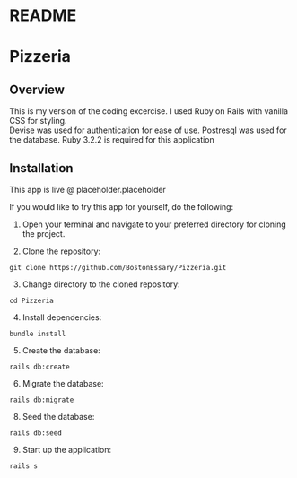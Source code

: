 # README

# Pizzeria 

## Overview

This is my version of the coding excercise. I used Ruby on Rails with vanilla CSS for styling.  
Devise was used for authentication for ease of use.
Postresql was used for the database.
Ruby 3.2.2 is required for this application


## Installation
This app is live @ placeholder.placeholder

If you would like to try this app for yourself, do the following:
1. Open your terminal and navigate to your preferred directory for cloning the project.

2. Clone the repository:
```shell
git clone https://github.com/BostonEssary/Pizzeria.git
```

3. Change directory to the cloned repository:
```shell
cd Pizzeria
```

4. Install dependencies:
```shell
bundle install
```

5. Create the database:
```shell
rails db:create
```

6. Migrate the database:
```shell
rails db:migrate
```

8. Seed the database:
```shell
rails db:seed
```

9. Start up the application:
```shell
rails s
```

